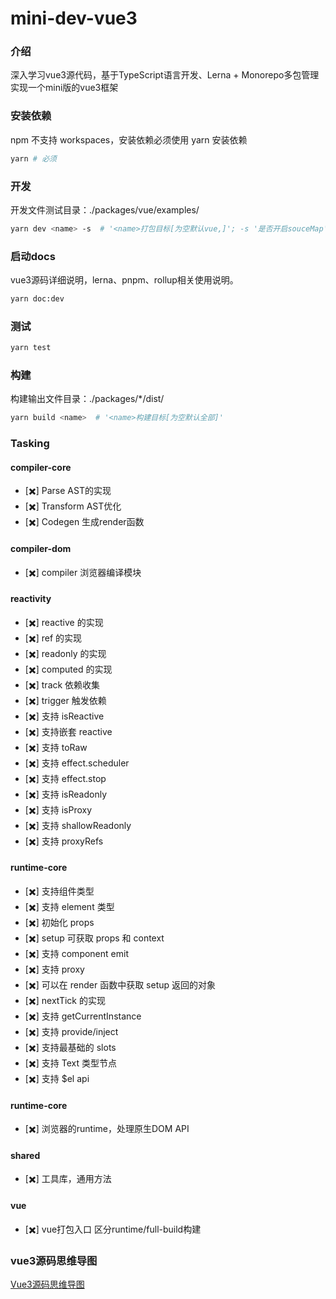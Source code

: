 # mini-dev-vue3

### 介绍
深入学习vue3源代码，基于TypeScript语言开发、Lerna + Monorepo多包管理实现一个mini版的vue3框架

### 安装依赖
npm 不支持 workspaces，安装依赖必须使用 yarn 安装依赖
``` bash
yarn # 必须
```

### 开发
开发文件测试目录：./packages/vue/examples/
``` bash
yarn dev <name> -s  # '<name>打包目标[为空默认vue,]'; -s '是否开启souceMap'
```
### 启动docs
vue3源码详细说明，lerna、pnpm、rollup相关使用说明。
``` bash
yarn doc:dev
```

### 测试
``` bash
yarn test
```

### 构建
构建输出文件目录：./packages/*/dist/
``` bash
yarn build <name>  # '<name>构建目标[为空默认全部]'
```
### Tasking
#### compiler-core
- [✖️] Parse AST的实现
- [✖️] Transform AST优化
- [✖️] Codegen 生成render函数
#### compiler-dom
- [✖️] compiler 浏览器编译模块
#### reactivity
- [✖️] reactive 的实现
- [✖️] ref 的实现
- [✖️] readonly 的实现
- [✖️] computed 的实现
- [✖️] track 依赖收集
- [✖️] trigger 触发依赖
- [✖️] 支持 isReactive
- [✖️] 支持嵌套 reactive
- [✖️] 支持 toRaw
- [✖️] 支持 effect.scheduler
- [✖️] 支持 effect.stop
- [✖️] 支持 isReadonly
- [✖️] 支持 isProxy
- [✖️] 支持 shallowReadonly
- [✖️] 支持 proxyRefs
#### runtime-core
- [✖️] 支持组件类型
- [✖️] 支持 element 类型
- [✖️] 初始化 props
- [✖️] setup 可获取 props 和 context
- [✖️] 支持 component emit
- [✖️] 支持 proxy
- [✖️] 可以在 render 函数中获取 setup 返回的对象
- [✖️] nextTick 的实现
- [✖️] 支持 getCurrentInstance
- [✖️] 支持 provide/inject
- [✖️] 支持最基础的 slots
- [✖️] 支持 Text 类型节点
- [✖️] 支持 $el api
#### runtime-core
- [✖️] 浏览器的runtime，处理原生DOM API
#### shared
- [✖️] 工具库，通用方法
#### vue
- [✖️] vue打包入口 区分runtime/full-build构建
### vue3源码思维导图
[Vue3源码思维导图](https://www.processon.com/view/link/6175765c7d9c08459faeddf0#map)  
